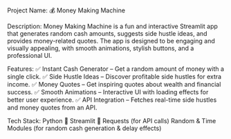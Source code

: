 Project Name: 💰 Money Making Machine

Description:
Money Making Machine is a fun and interactive Streamlit app that generates random cash amounts, suggests side hustle ideas, and provides money-related quotes. The app is designed to be engaging and visually appealing, with smooth animations, stylish buttons, and a professional UI.

Features:
✅ Instant Cash Generator – Get a random amount of money with a single click.
✅ Side Hustle Ideas – Discover profitable side hustles for extra income.
✅ Money Quotes – Get inspiring quotes about wealth and financial success.
✅ Smooth Animations – Interactive UI with loading effects for better user experience.
✅ API Integration – Fetches real-time side hustles and money quotes from an API.

Tech Stack:
Python 🐍
Streamlit 🎨
Requests (for API calls)
Random & Time Modules (for random cash generation & delay effects)
